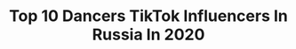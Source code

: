 ---
title: Top 10 Dancers TikTok Influencers In Russia In 2020
description: >-
  Find top dancers TikTok influencers in Russia in 2020. Most popular hashtags: #kpop #blackpink #bts #dance.
platform: TikTok
hits: 31
text_top: Discover the best TikTok influencers on inBeat.
text_bottom: Our platform aggregates 31 TikTok influencers like this in Russia for you to connect with.
profiles:
  - username: "mc.vishenkadance"
    fullname: >-
      Лерик🍒💣
    bio: >-
      Dancer💥😻 Сотрудничеств в Директ❤️💋👇 Instagram: Mc.vishenka🍒
    location: "Russia"
    followers: 47800
    engagement: 2519
    commentsToLikes: 0.037049
    id: ck9gmg5mis84v0j78thz6k3l9
    verified: false
    hashtags: "#kpop, #koreanboy, #bangtanboys, #bts"
  - username: "waterman108"
    fullname: >-
      Kirill Dzyuin
    bio: >-
      Dancer 28 Have a nice day 🔥
    location: "Russia"
    followers: 70900
    engagement: 1559
    commentsToLikes: 0.049545
    id: ck8ql66x2kect0j78nn3xz8se
    verified: false
    hashtags: "#duet"
  - username: "passifflora"
    fullname: >-
      plesni_cvet
    bio: >-
      Russian girl 🕊 ✨19 years✨ dancer instagram: plesni_cvet
    location: "Russia"
    followers: 5070
    engagement: 1386
    commentsToLikes: 0.146820
    id: ckbf7888xx4qp0j23og8q5c80
    verified: false
    hashtags: "#loveiz, #dance, #tinilin, #blackpink"
  - username: "mioleee"
    fullname: >-
      《°•Jay•°》
    bio: >-
      °•3к💛•° °•Jay•° °•Intern•° °•cover dancer•° °•inst: park_s07•°
    location: "Russia"
    followers: 3287
    engagement: 2437
    commentsToLikes: 0.038345
    id: ckc82t8ps3ifm0j23dfbq4fdf
    verified: false
    hashtags: "#kpoper, #kpopfan, #edit, #kpop"
  - username: "aleksandrseremin"
    fullname: >-
      Александр Еремин
    bio: >-
      Circus artist Dancer Neon/Fire show #aerialist #Ерёмас inst @aleksandreremins
    location: "Russia"
    followers: 4021
    engagement: 1184
    commentsToLikes: 0.069486
    id: ckbexbjxqhfml0j23mp0e4ev4
    verified: false
    hashtags: "#circus, #aerialist, #circusartist, #aerialskills"
  - username: "iamalyonalee"
    fullname: >-
      Alyona Lee
    bio: >-
      Алена 20 y.o♎️ Blogger 120 000+ Dancer Inst: alyona._.lee YouTube:Alyona Lee👇🏼
    location: "Russia"
    followers: 247300
    engagement: 2849
    commentsToLikes: 0.008436
    id: cka0q64s6bfb80i78njhlpfa3
    verified: false
    hashtags: "#asia, #asian, #trend, #bts"
  - username: "nst_yao.jpg"
    fullname: >-
      jk
    bio: >-
      nastya, 17 y.o. cover-dancer @bread__ducks 🔥INST: nst_yao.jpg🔥 rzn
    location: "Russia"
    followers: 361300
    engagement: 2602
    commentsToLikes: 0.005522
    id: ckavjfhiks1zh0j23kllzaucc
    verified: false
    hashtags: ""
  - username: "melannieyoo"
    fullname: >-
      Сверхонутый маньяк
    bio: >-
      👽inst:@yoomelannie👽 dancer 🌞пижамы на каждый день🌞 ❄Якт 🥶
    location: "Russia"
    followers: 5812
    engagement: 1919
    commentsToLikes: 0.016217
    id: ckbwhrtna2xuw0j239nngcbmy
    verified: false
    hashtags: "#supernatural, #blackpink, #kpop, #sam"
  - username: "egorsimachev"
    fullname: >-
      EgorSimachev
    bio: >-
      BOLSHOI BALLET dancer, acter director of @masterskayabaleta Father of 5children
    location: "Russia"
    followers: 30800
    engagement: 1149
    commentsToLikes: 0.016948
    id: ck9gkodb5kjh00j78tdj2b0h7
    verified: false
    hashtags: "#ballet, #bolshoi, #ballerina, #redbulldanceyourstyle"
  - username: "just_2alina"
    fullname: >-
      Dance_Alina
    bio: >-
      Cover Dancer 🧸 Instagram 🔸️ just_2a fandom name 🔹️ LiNKi 🥳
    location: "Russia"
    followers: 37800
    engagement: 1666
    commentsToLikes: 0.021836
    id: ckbl2fb6gzlh30j23v1p98csx
    verified: false
    hashtags: "#dance, #monbebe, #ateez, #kpop"
---